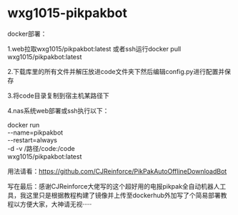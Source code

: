# wxg1015-pikpakbot
docker部署：

1.web拉取wxg1015/pikpakbot:latest 或者ssh运行docker pull wxg1015/pikpakbot:latest

2.下载库里的所有文件并解压放进code文件夹下然后编辑config.py进行配置并保存

3.将code目录复制到宿主机某路径下

4.nas系统web部署或ssh执行以下：

docker run \
  --name=pikpakbot \
  --restart=always \
  -d -v /路径/code:/code \
  wxg1015/pikpakbot:latest
  
 用法请看：https://github.com/CJReinforce/PikPakAutoOfflineDownloadBot
 
 写在最后：感谢CJReinforce大佬写的这个超好用的电报pikpak全自动机器人工具，我这里只是根据教程构建了镜像并上传至dockerhub外加写了个简易部署教程以方便大家，大神请无视·····
